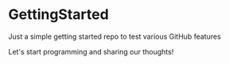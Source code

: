 # GettingStarted
Just a simple getting started repo to test various GitHub features

Let's start programming and sharing our thoughts!
